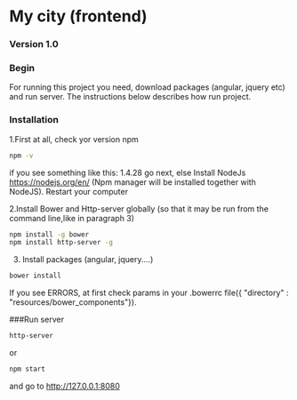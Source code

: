 # My city (frontend)
### Version 1.0

### Begin
For running this project you need, download packages (angular, jquery etc) and run server.
The instructions below describes how run project.

### Installation
1.First at all, check yor version npm
```sh
npm -v
```
if you see something like this: 1.4.28 go next,
else  Install NodeJs https://nodejs.org/en/ (Npm manager will be installed together with NodeJS). Restart your computer

2.Install Bower and Http-server globally (so that it may be run from the command line,like in paragraph 3)
```sh
npm install -g bower
npm install http-server -g
```

3. Install packages (angular, jquery....)
```sh
bower install
```
If you see ERRORS, at first check params in your .bowerrc file({ "directory" : "resources/bower_components"}).

###Run server
```sh
http-server
```
or
```sh
npm start
```
and go to http://127.0.0.1:8080